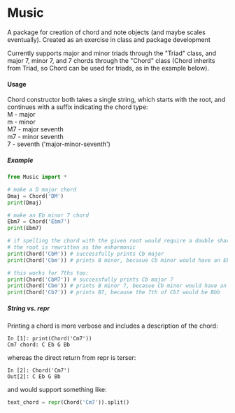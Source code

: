 # Music

A package for creation of chord and note objects (and maybe scales eventually).  Created as an exercise in class and package development

Currently supports major and minor triads through the "Triad" class, and major 7, minor 7, and 7 chords through the "Chord" class (Chord inherits from Triad, so Chord can be used for triads, as in the example below).

#### Usage
Chord constructor both takes a single string, which starts with the root, and continues with a suffix indicating the chord type:  
M - major  
m - minor  
M7 - major seventh  
m7 - minor seventh  
7 - seventh ('major-minor-seventh')  

##### Example
```python
from Music import *

# make a D major chord
Dmaj = Chord('DM')
print(Dmaj)

# make an Eb minor 7 chord
Ebm7 = Chord('Ebm7')
print(Ebm7)

# if spelling the chord with the given root would require a double sharp or double flat,
# the root is rewritten as the enharmonic
print(Chord('CbM')) # successfully prints Cb major
print(Chord('Cbm')) # prints B minor, becasue Cb minor would have an Ebb

# this works for 7ths too:
print(Chord('CbM7')) # successfully prints Cb major 7
print(Chord('Cbm')) # prints B minor 7, becasue Cb minor would have an Ebb and a Bbb
print(Chord('Cb7')) # prints B7, because the 7th of Cb7 would be Bbb
```
##### String vs. repr
Printing a chord is more verbose and includes a description of the chord:
```
In [1]: print(Chord('Cm7'))
Cm7 chord: C Eb G Bb
```
whereas the direct return from repr is terser:
```
In [2]: Chord('Cm7')
Out[2]: C Eb G Bb
```
and would support something like:
```python
text_chord = repr(Chord('Cm7')).split()
```
